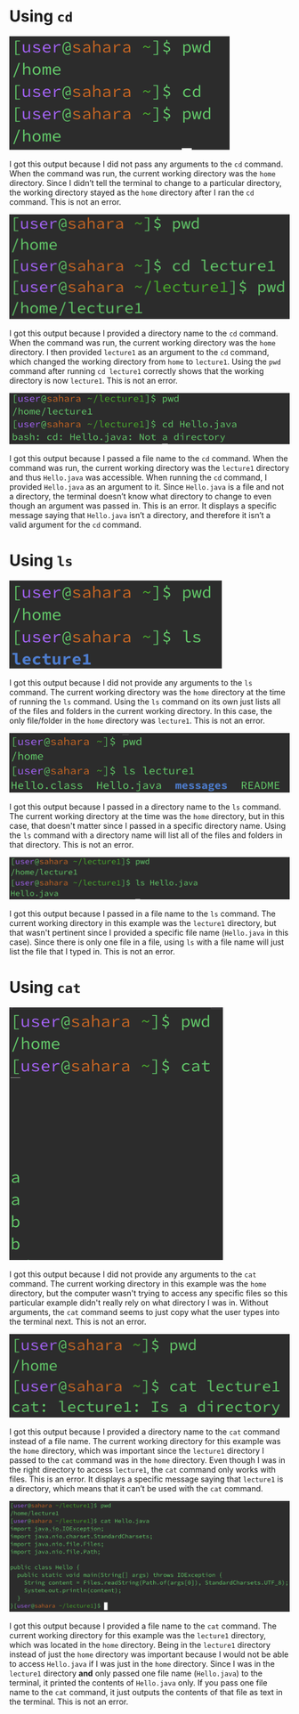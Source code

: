 # Using `cd`
![Image](lr1cd1.png)

I got this output because I did not pass any arguments to the `cd` command. When the command was run, the current working directory was the `home` directory. Since I didn’t tell the terminal to change to a particular directory, the working directory stayed as the `home` directory after I ran the `cd` command.
This is not an error.

![Image](lr1cd2.png)

I got this output because I provided a directory name to the `cd` command. When the command was run, the current working directory was the `home` directory. I then provided `lecture1` as an argument to the `cd` command, which changed the working directory from `home` to `lecture1`. Using the `pwd` command after running `cd lecture1` correctly shows that the working directory is now `lecture1`.
This is not an error.

![Image](lr1cd3.png)

I got this output because I passed a file name to the `cd` command. When the command was run, the current working directory was the `lecture1` directory and thus `Hello.java` was accessible. When running the `cd` command, I provided `Hello.java` as an argument to it. Since `Hello.java` is a file and not a directory, the terminal doesn’t know what directory to change to even though an argument was passed in.
This is an error. It displays a specific message saying that `Hello.java` isn’t a directory, and therefore it isn’t a valid argument for the `cd` command.

# Using `ls`
![Image](lr1ls1.png)

I got this output because I did not provide any arguments to the `ls` command. The current working directory was the `home` directory at the time of running the `ls` command. Using the `ls` command on its own just lists all of the files and folders in the current working directory. In this case, the only file/folder in the `home` directory was `lecture1`.
This is not an error.

![Image](lr1ls2.png)

I got this output because I passed in a directory name to the `ls` command. The current working directory at the time was the `home` directory, but in this case, that doesn't matter since I passed in a specific directory name. Using the `ls` command with a directory name will list all of the files and folders in that directory.
This is not an error.

![Image](lr1ls3.png)

I got this output because I passed in a file name to the `ls` command. The current working directory in this example was the `lecture1` directory, but that wasn't pertinent since I provided a specific file name (`Hello.java` in this case). Since there is only one file in a file, using `ls` with a file name will just list the file that I typed in.
This is not an error.

# Using `cat`
![Image](lr1cat1.png)

I got this output because I did not provide any arguments to the `cat` command. The current working directory in this example was the `home` directory, but the computer wasn't trying to access any specific files so this particular example didn't really rely on what directory I was in. Without arguments, the `cat` command seems to just copy what the user types into the terminal next.
This is not an error.

![Image](lr1cat2.png)

I got this output because I provided a directory name to the `cat` command instead of a file name. The current working directory for this example was the `home` directory, which was important since the `lecture1` directory I passed to the `cat` command was in the `home` directory. Even though I was in the right directory to access `lecture1`, the `cat` command only works with files.
This is an error. It displays a specific message saying that `lecture1` is a directory, which means that it can’t be used with the `cat` command.

![Image](lr1cat3.png)

I got this output because I provided a file name to the `cat` command. The current working directory for this example was the `lecture1` directory, which was located in the `home` directory. Being in the `lecture1` directory instead of just the `home` directory was important because I would not be able to access `Hello.java` if I was just in the `home` directory. Since I was in the `lecture1` directory **and** only passed one file name (`Hello.java`) to the terminal, it printed the contents of `Hello.java` only. If you pass one file name to the `cat` command, it just outputs the contents of that file as text in the terminal.
This is not an error.

